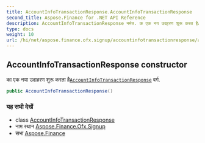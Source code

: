 ```yaml
---
title: AccountInfoTransactionResponse.AccountInfoTransactionResponse
second_title: Aspose.Finance for .NET API Reference
description: AccountInfoTransactionResponse नर्मत. क एक नय उदहरण शुरू करत हैAccountInfoTransactionResponse वर्ग.
type: docs
weight: 10
url: /hi/net/aspose.finance.ofx.signup/accountinfotransactionresponse/accountinfotransactionresponse/
---
```

## AccountInfoTransactionResponse constructor

का एक नया उदाहरण शुरू करता है[`AccountInfoTransactionResponse`](../) वर्ग.

```csharp
public AccountInfoTransactionResponse()
```

### यह सभी देखें

* class [AccountInfoTransactionResponse](../)
* नाम स्थान [Aspose.Finance.Ofx.Signup](../../accountinfotransactionresponse/)
* सभा [Aspose.Finance](../../../)


